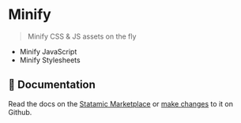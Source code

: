 # Minify
> Minify CSS & JS assets on the fly

* Minify JavaScript
* Minify Stylesheets

## 📄 Documentation

Read the docs on the [Statamic Marketplace](https://statamic.com/marketplace/addons/minify/docs) or [make changes](https://github.com/doublethreedigital/minify/blob/master/DOCUMENTATION.md) to it on Github.
